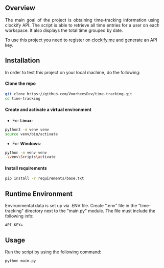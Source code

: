 ## Overview
<p align="justify">
The main goal of the project is obtaining time-tracking information using clockify API.
The script is able to retrieve all time entries for a user on each workspace.
It also displays the total time grouped by date.

To use this project you need to register on [clockify.me](https://clockify.me/) and generate an API key.
</p>



## Installation
In order to test this project on your local machine, do the following:
#### Clone the repo
```bash
git clone https://github.com/VoorheesDev/time-tracking.git
cd time-tracking
```

#### Create and activate a virtual environment
+ For <b>Linux</b>:
```bash
python3 -m venv venv
source venv/bin/activate
```

+ For <b>Windows</b>:
```bash
python -m venv venv
.\venv\Scripts\activate
```

#### Install requirements
```bash
pip install -r requirements/base.txt
```

## Runtime Environment

Environmental data is set up via .ENV file. Create ".env" file in the "time-tracking" directory next to the "main.py" module. The file must include the following info:

```env
API_KEY=
```

## Usage
Run the script by using the following command:
```bash
python main.py
```
